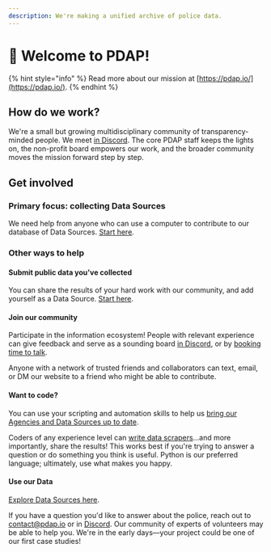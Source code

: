 ```yaml
---
description: We're making a unified archive of police data.
---
```


# 👋 Welcome to PDAP!

{% hint style="info" %}
Read more about our mission at [https://pdap.io/](https://pdap.io/).
{% endhint %}

## How do we work?

We're a small but growing multidisciplinary community of transparency-minded people. We meet [in Discord](https://discord.gg/wMqex8nKZJ). The core PDAP staff keeps the lights on, the non-profit board empowers our work, and the broader community moves the mission forward step by step.

## Get involved

### Primary focus: collecting Data Sources

We need help from anyone who can use a computer to contribute to our database of Data Sources.  [Start here](activities/data-sources/contribute-data-sources/data-source-submission.md).

### Other ways to help

#### Submit public data you've collected

You can share the results of your hard work with our community, and add yourself as a Data Source. [Start here](activities/data-sources/contribute-data-sources/submit-data-youve-collected.md).

#### Join our community

Participate in the information ecosystem! People with relevant experience can give feedback and serve as a sounding board [in Discord](https://discord.gg/wMqex8nKZJ), or by [booking time to talk](https://calendly.com/pdap-josh/30min).

Anyone with a network of trusted friends and collaborators can text, email, or DM our website to a friend who might be able to contribute.

#### Want to code?

You can use your scripting and automation skills to help us [bring our Agencies and Data Sources up to date](activities/data-sources/).

Coders of any experience level can [write data scrapers](https://github.com/Police-Data-Accessibility-Project/PDAP-Scrapers/blob/main/CONTRIBUTING.md)...and more importantly, share the results! This works best if you're trying to answer a question or do something you think is useful. Python is our preferred language; ultimately, use what makes you happy.

#### Use our Data

[Explore Data Sources here](activities/data-sources/explore-data-sources.md).

If you have a question you'd like to answer about the police, reach out to [contact@pdap.io](mailto:contact@pdap.io) or in [Discord](https://discord.gg/wMqex8nKZJ). Our community of experts of volunteers may be able to help you. We're in the early days—your project could be one of our first case studies!
